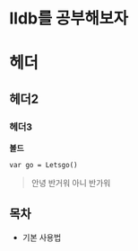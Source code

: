 # lldb를 공부해보자

# 헤더
## 헤더2
### 헤더3
**볼드**

```
var go = Letsgo()
```

> 안녕
> 반거워 
> 아니 반가워

목차
---

* 기본 사용법
